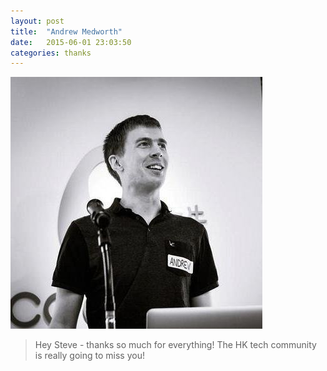 ```yaml
---
layout: post
title:  "Andrew Medworth"
date:   2015-06-01 23:03:50
categories: thanks
---
```


![photo](/images/andrew-medworth.jpg)

> Hey Steve - thanks so much for everything! The HK tech community is really going to miss you!
